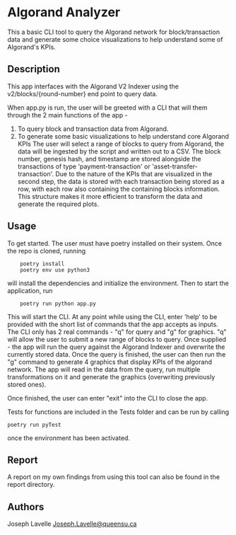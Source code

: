 # Algorand Analyzer

This a basic CLI tool to query the Algorand network for block/transaction data and generate some choice visualizations to help understand some of Algorand's KPIs.

## Description
This app interfaces with the Algorand V2 Indexer using the v2/blocks/{round-number} end point to query data.

When app.py is run, the user will be greeted with a CLI that will them through the 2 main functions of the app -
1. To query block and transaction data from Algorand. 
2. To generate some basic visualizations to help understand core Algorand KPIs
The user will select a range of blocks to query from Algorand, the data will be ingested by the script and written out to a CSV. The block number, genesis hash, and timestamp are stored alongside the transactions of type 'payment-transaction' or 'asset-transfer-transaction'. Due to the nature of the KPIs that are visualized in the second step, the data is stored with each transaction being stored as a row, with each row also containing the containing blocks information. This structure makes it more efficient to transform the data and generate the required plots.

## Usage
To get started. The user must have poetry installed on their system. Once the repo is cloned, running
```
    poetry install
    poetry env use python3
```
will install the dependencies and initialize the environment. Then to start the application, run
```
    poetry run python app.py
```
This will start the CLI. At any point while using the CLI, enter 'help' to be provided with the short list of commands that the app accepts as inputs. The CLI only has 2 real commands - "q" for query and "g" for graphics. "q" will allow the user to submit a new range of blocks to query. Once supplied - the app will run the query against the Algorand Indexer and overwrite the currently stored data. Once the query is finished, the user can then run the "g" command to generate 4 graphics that display KPIs of the algorand network. The app will read in the data from the query, run multiple transformations on it and generate the graphics (overwriting previously stored ones).

Once finished, the user can enter "exit" into the CLI to close the app.

Tests for functions are included in the Tests folder and can be run by calling
```
poetry run pyTest
```
once the environment has been activated.

## Report
A report on my own findings from using this tool can also be found in the report directory.

## Authors
Joseph Lavelle
Joseph.Lavelle@queensu.ca
